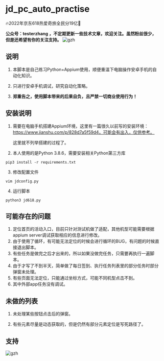 # jd_pc_auto_practise

🔥2022年京东618热爱奇旅全民分19亿🚀

**公众号：testerzhang ，不定期更新一些技术文章，欢迎关注。虽然粉丝很少，但是还希望有你的关注支持。**
![gzh](https://testerzhang.github.io/resources/gzh.png)



## 说明

1. 本脚本是自己练习Python+Appium使用，顺便重温下电脑操作安卓手机的自动化知识。

2. 只进行安卓手机调试，研究自动化策略。

3. **郑重告之，使用脚本带来的后果自负，且严禁一切商业使用行为！**

   

## 安装说明

1. 需要在电脑手机搭建Appium环境，这里有一篇很久以前写的安装环境：https://www.jianshu.com/p/828d7a5f59d4，可能会有出入，仅供参考。

   这里就不列举搭建的过程了。

    

2. 本人使用的是Python 3.8.6，需要安装相关Python第三方库

```
pip3 install -r requirements.txt
```



3. 修改配置文件

```
vim jdconfig.py
```



4. 运行脚本

```
python3 jd618.py
```



## 可能存在的问题

1. 定位首页的活动入口，目前只针对测试机做了适配，其他机型可能需要根据appium server调试获取相应的信息进行修改。
2. 由于使用了循环，有可能无法定位的时候会进行循环的BUG，有问题的时候直接退出脚本。
3. 有些任务是做完之后才出来的，所以如果没做完任务，只需要再执行一遍脚本。
4. 由于才写了不到半天，简单做了每日签到、执行任务列表里的部分任务时部分弹窗未处理。
5. 有些页面无法定位，只能通过坐标方式，可能不同机型点击不到。
6. 其中外部app任务没有调试。



## 未做的列表

1. 未处理某些按钮点击后的弹窗。

2. 有些元素尽量是动态获取的，但是仍然有部分元素定位是写死路径了。

   


## 支持
![gzh](https://testerzhang.github.io/resources/gzh.png)
